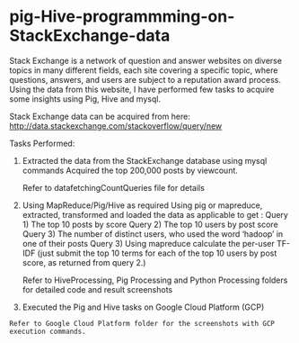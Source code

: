 # pig-Hive-programmming-on-StackExchange-data

Stack Exchange is a network of question and answer websites on diverse topics in many different fields, each site covering a specific topic, where questions, answers, and users are subject to a reputation award process. Using the data from this website, I have performed few tasks to acquire some insights using Pig, Hive and mysql.

Stack Exchange data can be acquired from here:
http://data.stackexchange.com/stackoverflow/query/new


Tasks Performed:

  1. Extracted the data from the StackExchange database using mysql commands
    Acquired the top 200,000 posts by viewcount. 
    
     Refer to datafetchingCountQueries file for details

  2. Using MapReduce/Pig/Hive as required
    Using pig or mapreduce, extracted, transformed and loaded the data as applicable to get : 
      Query 1) The top 10 posts by score
      Query 2) The top 10 users by post score
      Query 3) The number of distinct users, who used the word ‘hadoop’ in one of their posts
      Query 3) Using mapreduce calculate the per-user TF-IDF (just submit the top 10 terms for each of the top 10 users by                    post score, as returned from query 2.)
      
      Refer to HiveProcessing, Pig Processing and Python Processing folders for detailed code and result screenshots
      
  3. Executed the Pig and Hive tasks on Google Cloud Platform (GCP)

    Refer to Google Cloud Platform folder for the screenshots with GCP execution commands.
